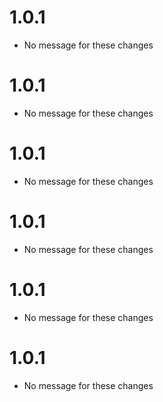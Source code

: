 # 1.0.1
* No message for these changes
# 1.0.1
* No message for these changes
# 1.0.1
* No message for these changes
# 1.0.1
* No message for these changes
# 1.0.1
* No message for these changes
# 1.0.1
* No message for these changes

